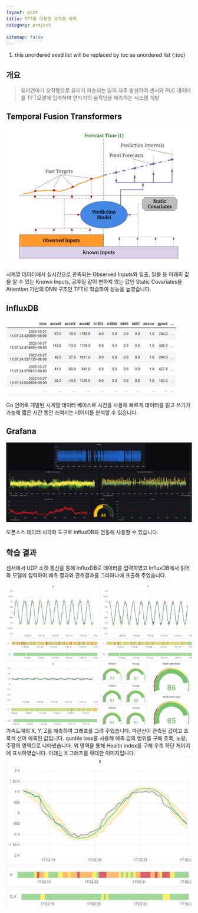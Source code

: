 ```yaml
---
layout: post
title: TFT를 이용한 오작동 예측
category: project

sitemap: false
---
```

1. this unordered seed list will be replaced by toc as unordered list
{:toc}




## 개요
> 유리연마기 오작동으로 유리가 파손되는 일이 자주 발생하여 센서와 PLC 데이터를 TFT모델에 입력하여 연마기의 움직임을 예측하는 시스템 개발

## Temporal Fusion Transformers
![](/assets/img/post/유리연마기/TFT1.png)

시계열 데이터에서 실시간으로 관측되는 Observed Inputs와 일출, 일몰 등 미래의 값을 알 수 있는 Known Inputs, 공휴일 같이 변하지 않는 값인 Static Covariates을 Attention 기반의 DNN 구조인 TFT로 학습하여 성능을 높였습니다.
## InfluxDB
![](/assets/img/post/유리연마기/influxdb.png)

Go 언어로 개발된 시계열 데이터 베이스로 시간을 사용해 빠르게 데이터를 읽고 쓰기가 가능해 짧은 시간 동안 쓰여지는 데이터를 분석할 수 있습니다.
## Grafana
![](/assets/img/post/유리연마기/grafana.png)

오픈소스 데이터 시각화 도구로 InfluxDB와 연동해 사용할 수 있습니다.
## 학습 결과
센서에서 UDP 소켓 통신을 통해 InfluxDB로 데이터를 입력하였고 InfluxDB에서 읽어와 모델에 입력하여 예측 결과와 관측결과를 그라파나에 표출해 주었습니다.

![](/assets/img/post/유리연마기/결과1.png)
가속도계의 X, Y, Z를 예측하여 그래프를 그려 주었습니다.
파란선이 관측된 값이고 초록색 선이 예측된 값입니다.
quntile loss를 사용해 예측 값의 범위를 구해 초록, 노랑, 주황의 영역으로 나타냈습니다.
위 영역을 통해 Health index를 구해 우측 하단 게이지에 표시하였습니다.
아래는 X 그래프를 확대한 이미지입니다.
![](/assets/img/post/유리연마기/결과2.png)